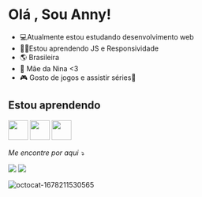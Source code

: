 <h1 >Olá , Sou Anny!</h1>  
 
- 💻Atualmente estou estudando desenvolvimento web
- 🧑‍🎓Estou aprendendo JS e Responsividade 
- 🌎 Brasileira
- 🐶 Mãe da Nina <3
- 🎮 Gosto de jogos e assistir séries📗
## Estou aprendendo
<img src="https://cdn.jsdelivr.net/gh/devicons/devicon/icons/css3/css3-original.svg" width="40" height="40"/> <img src="https://cdn.jsdelivr.net/gh/devicons/devicon/icons/html5/html5-original.svg" width="40" height="40"/> 
            <img src="https://cdn.jsdelivr.net/gh/devicons/devicon/icons/javascript/javascript-original.svg" width="40" height="40" />
          
          
          
_Me encontre por aqui ⤵️_

<div>
<a href="https://www.linkedin.com/in/kauany-schenkel" target="_blank"><img src="https://img.shields.io/badge/-Instagram-%23E4405F?style=for-the-badge&logo=instagram&logoColor=white" target="_blank"></a>
<a href="https://www.linkedin.com/in/kauany-schenkel" target="_blank"><img src="https://img.shields.io/badge/-LinkedIn-%230077B5?style=for-the-badge&logo=linkedin&logoColor=white" target="_blank"></a>   
</div>

![octocat-1678211530565](https://user-images.githubusercontent.com/123210450/223507336-d66ca376-4db8-433e-b1f7-3b11c4c507b7.png)
